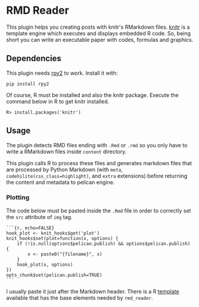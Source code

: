 # RMD Reader

This plugin helps you creating posts with knitr's RMarkdown files.
[knitr](http://yihui.name/knitr/) is a template engine which executes and displays embedded R code.
So, being short you can write an executable paper with codes, formulas and graphics.

## Dependencies

This plugin needs [rpy2](https://pypi.python.org/pypi/rpy2) to work.
Install it with:

```
pip install rpy2
```

Of course, R must be installed and also the knitr package.
Execute the command below in R to get knitr installed.

```
R> install.packages('knitr')
```

## Usage

The plugin detects RMD files ending with `.Rmd` or `.rmd` so you only have to write a RMarkdown files inside `content` directory.

This plugin calls R to process these files and generates markdown files that are processed by Python Markdown (with `meta`, `codehilite(css_class=highlight)`, and `extra` extensions) before returning the content and metadata to pelican engine.

### Plotting

The code below must be pasted inside the `.Rmd` file in order to correctly set the `src` attribute of `img` tag.

	```{r, echo=FALSE}
	hook_plot <- knit_hooks$get('plot')
	knit_hooks$set(plot=function(x, options) {
	    if (!is.null(options$pelican.publish) && options$pelican.publish) {
	        x <- paste0("{filename}", x)
	    }
	    hook_plot(x, options)
	})
	opts_chunk$set(pelican.publish=TRUE)
	```

I usually paste it just after the Markdown header.
There is a R [template](https://github.com/almartin82/pelicanRMD) available that has the base elements needed by `rmd_reader`.
